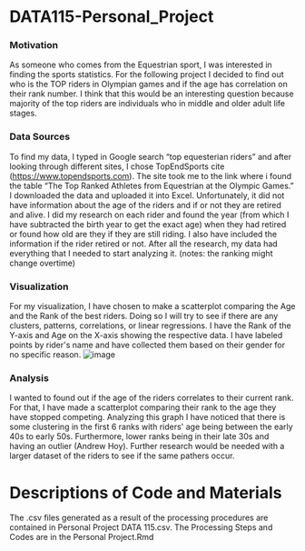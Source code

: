# DATA115-Personal_Project

### Motivation 

As someone who comes from the Equestrian sport, I was interested in finding the sports statistics. For the following project I decided to find out who is the TOP riders in Olympian games and if the age has correlation on their rank number. I think that this would be an interesting question because majority of the top riders are individuals who in middle and older adult life stages.


### Data Sources

To find my data, I typed in Google search “top equesterian riders” and after looking through different sites, I chose TopEndSports cite (https://www.topendsports.com). The site took me to the link where i found the table “The Top Ranked Athletes from Equestrian at the Olympic Games.” I downloaded the data and uploaded it into Excel. Unfortunately, it did not have information about the age of the riders and if or not they are retired and alive. I did my research on each rider and found the year (from which I have subtracted the birth year to get the exact age) when they had retired or found how old are they if they are still riding. I also have included the information if the rider retired or not. After all the research, my data had everything that I needed to start analyzing it. 
(notes: the ranking might change overtime)

### Visualization

For my visualization, I have chosen to make a scatterplot comparing the Age and the Rank of the best riders. Doing so I will try to see if there are any clusters, patterns, correlations, or linear regressions. I have the Rank of the Y-axis and Age on the X-axis showing the respective data. I have labeled points by rider's name and have collected them based on their gender for no specific reason.
![image](https://user-images.githubusercontent.com/79562073/115185609-09356e80-a095-11eb-8922-916b30d38e97.png)


### Analysis

I wanted to found out if the age of the riders correlates to their current rank. For that, I have made a scatterplot comparing their rank to the age they have stopped competing. Analyzing this graph I have noticed that there is some clustering in the first 6 ranks with riders' age being between the early 40s to early 50s. Furthermore, lower ranks being in their late 30s and having an outlier (Andrew Hoy). Further research would be needed with a larger dataset of the riders to see if the same pathers occur. 

# Descriptions of Code and Materials

The .csv files generated as a result of the processing procedures are contained in Personal Project DATA 115.csv. The Processing Steps and Codes are in the Personal Project.Rmd
